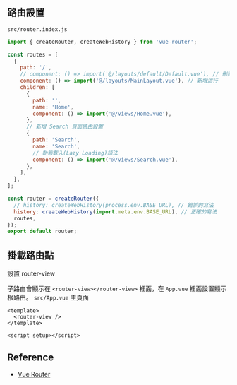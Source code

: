 ## 路由設置

`src/router.index.js`

```js
import { createRouter, createWebHistory } from 'vue-router';

const routes = [
  {
    path: '/',
    // component: () => import('@/layouts/default/Default.vue'), // 刪除這行
    component: () => import('@/layouts/MainLayout.vue'), // 新增這行
    children: [
      {
        path: '',
        name: 'Home',
        component: () => import('@/views/Home.vue'),
      },
      // 新增 Search 頁面路由設置
      {
        path: 'Search',
        name: 'Search',
        // 動態載入(Lazy Loading)語法
        component: () => import('@/views/Search.vue'),
      },
    ],
  },
];

const router = createRouter({
  // history: createWebHistory(process.env.BASE_URL), // 錯誤的寫法
  history: createWebHistory(import.meta.env.BASE_URL), // 正確的寫法
  routes,
});
export default router;
```

## 掛載路由點

設置 router-view

子路由會顯示在 `<router-view></router-view>` 裡面，在 `App.vue` 裡面設置顯示根路由。
`src/App.vue` 主頁面

```vue
<template>
  <router-view />
</template>

<script setup></script>
```

## Reference

- [Vue Router](https://router.vuejs.org/)
